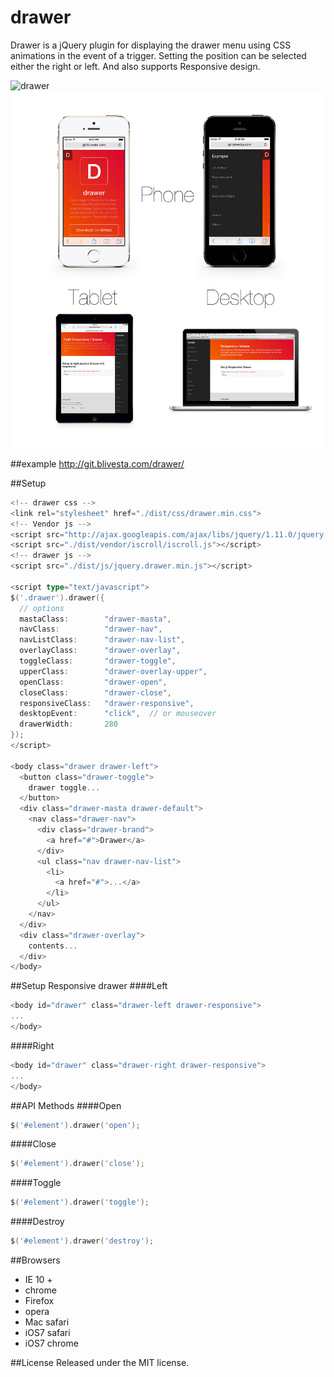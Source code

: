 drawer
===
Drawer is a jQuery plugin for displaying the drawer menu using CSS animations in the event of a trigger. Setting the position can be selected either the right or left. And also supports Responsive design.

![drawer](./src/images/drawer-sample.gif)
![drawer-image](./src/images/drawer-image.jpg)

##example
http://git.blivesta.com/drawer/

##Setup
~~~ go
<!-- drawer css -->
<link rel="stylesheet" href="./dist/css/drawer.min.css">
<!-- Vendor js -->
<script src="http://ajax.googleapis.com/ajax/libs/jquery/1.11.0/jquery.min.js"></script>
<script src="./dist/vendor/iscroll/iscroll.js"></script>
<!-- drawer js -->
<script src="./dist/js/jquery.drawer.min.js"></script>

<script type="text/javascript">
$('.drawer').drawer({
  // options
  mastaClass:        "drawer-masta",
  navClass:          "drawer-nav",
  navListClass:      "drawer-nav-list",
  overlayClass:      "drawer-overlay",
  toggleClass:       "drawer-toggle",
  upperClass:        "drawer-overlay-upper",
  openClass:         "drawer-open",
  closeClass:        "drawer-close",
  responsiveClass:   "drawer-responsive",
  desktopEvent:      "click",  // or mouseover 
  drawerWidth:       280
});
</script>

<body class="drawer drawer-left"> 
  <button class="drawer-toggle">
    drawer toggle...
  </button>
  <div class="drawer-masta drawer-default">
    <nav class="drawer-nav">
      <div class="drawer-brand">
        <a href="#">Drawer</a>
      </div>
      <ul class="nav drawer-nav-list">
        <li>
          <a href="#">...</a>
        </li>
      </ul>
    </nav>
  </div>
  <div class="drawer-overlay">
    contents...
  </div>
</body>
~~~


##Setup Responsive drawer
####Left
~~~ go
<body id="drawer" class="drawer-left drawer-responsive">
...
</body>
~~~

####Right
~~~ go
<body id="drawer" class="drawer-right drawer-responsive">
...
</body>
~~~


##API Methods
####Open
~~~ go
$('#element').drawer('open');
~~~

####Close
~~~ go
$('#element').drawer('close');
~~~

####Toggle
~~~ go
$('#element').drawer('toggle');
~~~

####Destroy
~~~ go
$('#element').drawer('destroy');
~~~ 

##Browsers
- IE 10 +
- chrome
- Firefox
- opera
- Mac safari
- iOS7 safari
- iOS7 chrome

##License
Released under the MIT license.


